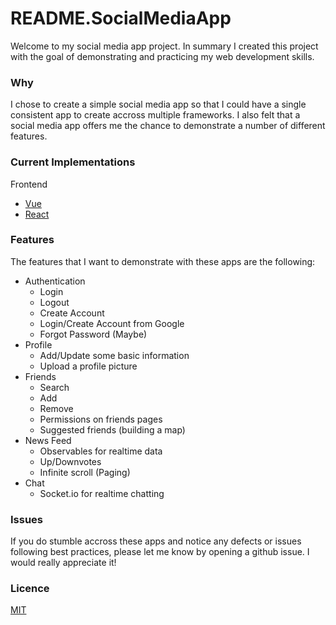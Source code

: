 # README.SocialMediaApp

Welcome to my social media app project. In summary I created this project with the goal of demonstrating and practicing my web development skills. 

### Why

I chose to create a simple social media app so that I could have a single consistent app to create accross multiple frameworks. I also felt that a social media app offers me the chance to demonstrate a number of different features.

### Current Implementations

Frontend
* [Vue](https://github.com/twaite/vuejs.SocialMediaApp)
* [React](https://github.com/twaite/reactjs.SocialMediaApp)

### Features

The features that I want to demonstrate with these apps are the following:

* Authentication
    * Login
    * Logout
    * Create Account
    * Login/Create Account from Google
    * Forgot Password (Maybe)
* Profile
    * Add/Update some basic information
    * Upload a profile picture
* Friends
    * Search
    * Add
    * Remove
    * Permissions on friends pages
    * Suggested friends (building a map)
* News Feed
    * Observables for realtime data
    * Up/Downvotes
    * Infinite scroll (Paging)
* Chat
    * Socket.io for realtime chatting
    
### Issues
    
If you do stumble accross these apps and notice any defects or issues following best practices, please let me know by opening a github issue. I would really appreciate it!
    
### Licence

[MIT](https://opensource.org/licenses/MIT)
